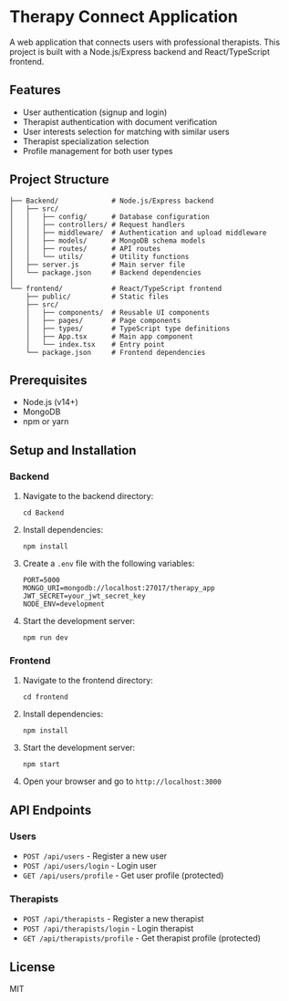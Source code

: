 # Therapy Connect Application

A web application that connects users with professional therapists. This project is built with a Node.js/Express backend and React/TypeScript frontend.

## Features

- User authentication (signup and login)
- Therapist authentication with document verification
- User interests selection for matching with similar users
- Therapist specialization selection
- Profile management for both user types

## Project Structure

```
├── Backend/             # Node.js/Express backend
│   ├── src/
│   │   ├── config/      # Database configuration
│   │   ├── controllers/ # Request handlers
│   │   ├── middleware/  # Authentication and upload middleware
│   │   ├── models/      # MongoDB schema models
│   │   ├── routes/      # API routes
│   │   └── utils/       # Utility functions
│   ├── server.js        # Main server file
│   └── package.json     # Backend dependencies
│
└── frontend/            # React/TypeScript frontend
    ├── public/          # Static files
    ├── src/
    │   ├── components/  # Reusable UI components
    │   ├── pages/       # Page components
    │   ├── types/       # TypeScript type definitions
    │   ├── App.tsx      # Main app component
    │   └── index.tsx    # Entry point
    └── package.json     # Frontend dependencies
```

## Prerequisites

- Node.js (v14+)
- MongoDB
- npm or yarn

## Setup and Installation

### Backend

1. Navigate to the backend directory:
   ```
   cd Backend
   ```

2. Install dependencies:
   ```
   npm install
   ```

3. Create a `.env` file with the following variables:
   ```
   PORT=5000
   MONGO_URI=mongodb://localhost:27017/therapy_app
   JWT_SECRET=your_jwt_secret_key
   NODE_ENV=development
   ```

4. Start the development server:
   ```
   npm run dev
   ```

### Frontend

1. Navigate to the frontend directory:
   ```
   cd frontend
   ```

2. Install dependencies:
   ```
   npm install
   ```

3. Start the development server:
   ```
   npm start
   ```

4. Open your browser and go to `http://localhost:3000`

## API Endpoints

### Users

- `POST /api/users` - Register a new user
- `POST /api/users/login` - Login user
- `GET /api/users/profile` - Get user profile (protected)

### Therapists

- `POST /api/therapists` - Register a new therapist
- `POST /api/therapists/login` - Login therapist
- `GET /api/therapists/profile` - Get therapist profile (protected)

## License

MIT
